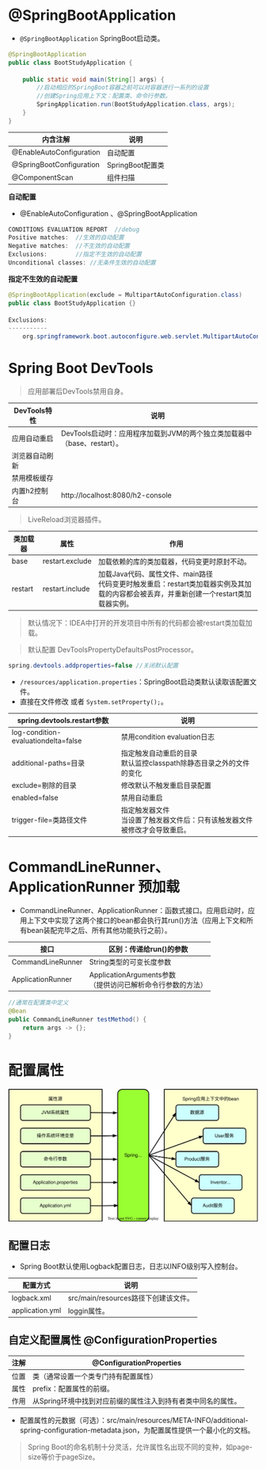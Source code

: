 # @SpringBootApplication

- `@SpringBootApplication` SpringBoot启动类。

```java
@SpringBootApplication
public class BootStudyApplication {

    public static void main(String[] args) {
        //启动相应的SpringBoot容器之前可以对容器进行一系列的设置
        //创建Spring应用上下文：配置类、命令行参数。
        SpringApplication.run(BootStudyApplication.class, args);
    }
}
```

| 内含注解                 | 说明             |
| ------------------------ | ---------------- |
| @EnableAutoConfiguration | 自动配置         |
| @SpringBootConfiguration | SpringBoot配置类 |
| @ComponentScan           | 组件扫描         |

**自动配置**

- @EnableAutoConfiguration 、@SpringBootApplication

```java
CONDITIONS EVALUATION REPORT  //debug
Positive matches:  //生效的自动配置
Negative matches:  //不生效的自动配置
Exclusions:        //指定不生效的自动配置
Unconditional classes: //无条件生效的自动配置
```

**指定不生效的自动配置**

```java
@SpringBootApplication(exclude = MultipartAutoConfiguration.class)
public class BootStudyApplication {}

Exclusions:
-----------
    org.springframework.boot.autoconfigure.web.servlet.MultipartAutoConfiguration
```

# Spring Boot DevTools

> 应用部署后DevTools禁用自身。

| DevTools特性   | 说明                                                         |
| -------------- | ------------------------------------------------------------ |
| 应用自动重启   | DevTools启动时：应用程序加载到JVM的两个独立类加载器中（base、restart）。 |
| 浏览器自动刷新 |                                                              |
| 禁用模板缓存   |                                                              |
| 内置h2控制台   | http://localhost:8080/h2-console                             |

> LiveReload浏览器插件。

| 类加载器 | 属性            | 作用                                                         |
| -------- | --------------- | ------------------------------------------------------------ |
| base     | restart.exclude | 加载依赖的库的类加载器，代码变更时原封不动。                 |
| restart  | restart.include | 加载Java代码、属性文件、main路径<br>代码变更时触发重启：restart类加载器实例及其加载的内容都会被丢弃，并重新创建一个restart类加载器实例。 |

> 默认情况下：IDEA中打开的开发项目中所有的代码都会被restart类加载加载。

>  默认配置 DevToolsPropertyDefaultsPostProcessor。

```java
spring.devtools.addproperties=false //关闭默认配置
```

- `/resources/application.properties`：SpringBoot启动类默认读取该配置文件。
- 直接在文件修改 或者 `System.setProperty();`。

| spring.devtools.restart参数         | 说明                                                         |
| ----------------------------------- | ------------------------------------------------------------ |
| log-condition-evaluationdelta=false | 禁用condition evaluation日志                                 |
| additional-paths=目录               | 指定触发自动重启的目录<br>默认监控classpath除静态目录之外的文件的变化 |
| exclude=剔除的目录                  | 修改默认不触发重启目录配置                                   |
| enabled=false                       | 禁用自动重启                                                 |
| trigger-file=类路径文件             | 指定触发器文件<br>当设置了触发器文件后：只有该触发器文件被修改才会导致重启。 |

# CommandLineRunner、ApplicationRunner 预加载

- CommandLineRunner、ApplicationRunner：函数式接口。应用启动时，应用上下文中实现了这两个接口的bean都会执行其run()方法（应用上下文和所有bean装配完毕之后、所有其他功能执行之前）。

| 接口              | 区别：传递给run()的参数                                      |
| ----------------- | ------------------------------------------------------------ |
| CommandLineRunner | String类型的可变长度参数                                     |
| ApplicationRunner | ApplicationArguments参数<br />（提供访问已解析命令行参数的方法） |

```java
//通常在配置类中定义
@Bean
public CommandLineRunner testMethod() {
    return args -> {};
}
```

# 配置属性

<img src="../../pictures/Spring-SpringBoot-属性源-数据源.drawio.svg" width="600"/> 

## 配置日志

- Spring Boot默认使用Logback配置日志，日志以INFO级别写入控制台。

| 配置方式        | 说明                                 |
| --------------- | ------------------------------------ |
| logback.xml     | src/main/resources路径下创建该文件。 |
| application.yml | loggin属性。                         |

## 自定义配置属性 @ConfigurationProperties

| 注解 | @ConfigurationProperties                                     |
| ---- | ------------------------------------------------------------ |
| 位置 | 类（通常设置一个类专门持有配置属性）                         |
| 属性 | prefix：配置属性的前缀。                                     |
| 作用 | 从Spring环境中找到对应前缀的属性注入到持有者类中同名的属性。 |

- 配置属性的元数据（可选）：src/main/resources/META-INFO/additional-spring-configuration-metadata.json，为配置属性提供一个最小化的文档。

> Spring Boot的命名机制十分灵活，允许属性名出现不同的变种，如page-size等价于pageSize。
